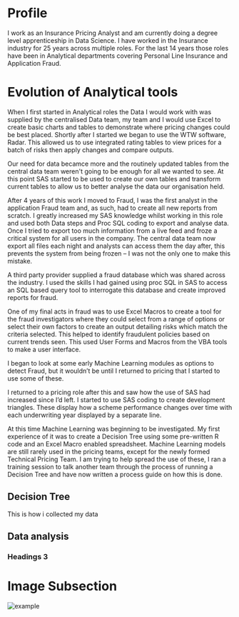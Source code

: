 # Profile
I work as an Insurance Pricing Analyst and am currently doing a degree level apprenticeship in Data Science. I have worked in the Insurance industry for 25 years across multiple roles. For the last 14 years those roles have been in Analytical departments covering Personal Line Insurance and Application Fraud.

# Evolution of Analytical tools

When I first started in Analytical roles the Data I would work with was supplied by the centralised Data team, my team and I would use Excel to create basic charts and tables to demonstrate where pricing changes could be best placed. Shortly after I started we began to use the WTW software, Radar. This allowed us to use integrated rating tables to view prices for a batch of risks then apply changes and compare outputs.

Our need for data becamce more and the routinely updated tables from the central data team weren't going to be enough for all we wanted to see. At this point SAS started to be used to create our own tables and transform current tables to allow us to better analyse the data our organisation held.

After 4 years of this work I moved to Fraud, I was the first analyst in the application Fraud team and, as such, had to create all new reports from scratch. I greatly increased my SAS knowledge whilst working in this role and used both Data steps and Proc SQL coding to export and analyse data. Once I tried to export too much information from a live feed and froze a critical system for all users in the company. The central data team now export all files each night and analysts can access them the day after, this prevents the system from being frozen – I was not the only one to make this mistake.

A third party provider supplied a fraud database which was shared across the industry. I used the skills I had gained using proc SQL in SAS to access an SQL based query tool to interrogate this database and create improved reports for fraud.

One of my final acts in fraud was to use Excel Macros to create a tool for the fraud investigators where they could select from a range of options or select their own factors to create an output detailing risks which match the criteria selected. This helped to identify fraudulent policies based on current trends seen. This used User Forms and Macros from the VBA tools to make a user interface.

I began to look at some early Machine Learning modules as options to detect Fraud, but it wouldn’t be until I returned to pricing that I started to use some of these.

I returned to a pricing role after this and saw how the use of SAS had increased since I’d left. I started to use SAS coding to create development triangles. These display how a scheme performance changes over time with each underwriting year displayed by a separate line.

At this time Machine Learning was beginning to be investigated. My first experience of it was to create a Decision Tree using some pre-written R code and an Excel Macro enabled spreadsheet. Machine Learning models are still rarely used in the pricing teams, except for the newly formed Technical Pricing Team. I am trying to help spread the use of these, I ran a training session to talk another team through the process of running a Decision Tree and have now written a process guide on how this is done.

## Decision Tree

This is how i collected my data

## Data analysis

### Headings 3

# Image Subsection

<img class="rounded-circle" alt="example" src="/assets/Screenshot_Example.png" />

